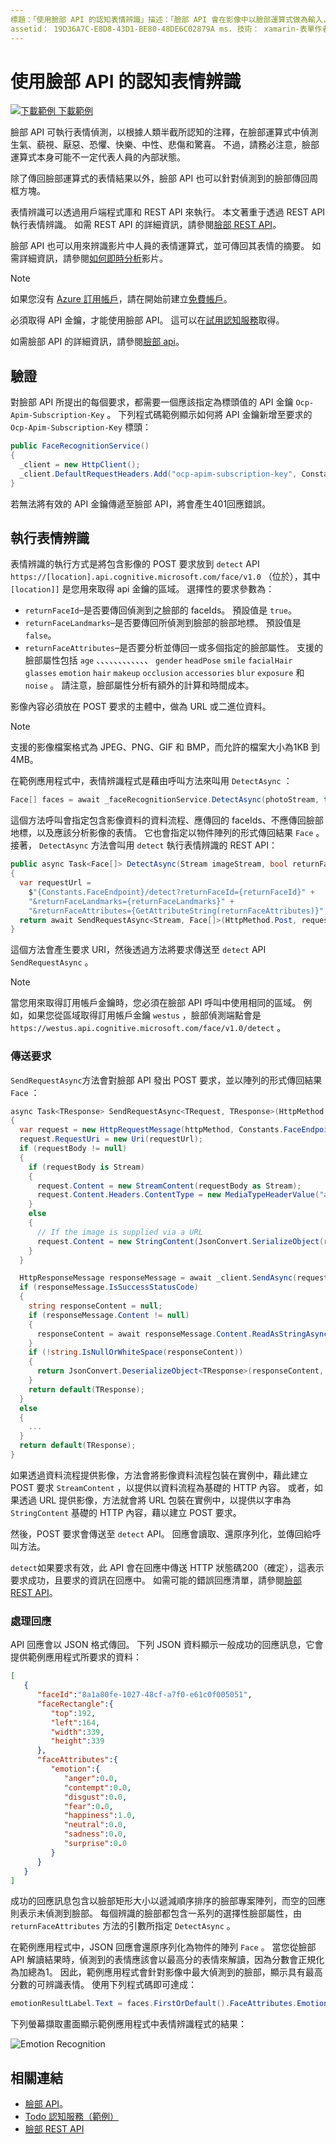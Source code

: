 ```yaml
---
標題：「使用臉部 API 的認知表情辨識」描述：「臉部 API 會在影像中以臉部運算式做為輸入，並傳回在影像中每個臉部的一組表情上包含信賴等級的資料。 本文說明如何使用臉部 API 來辨識表情，以對應用程式進行評分 Xamarin.Forms 。」
assetid： 19D36A7C-E8D8-43D1-BE80-48DE6C02879A ms. 技術： xamarin-表單作者： davidbritch ms. author： dabritch ms. 日期：05/10/2018 否-loc： [ Xamarin.Forms ， Xamarin.Essentials ]
---
```


# <a name="perceived-emotion-recognition-using-the-face-api"></a>使用臉部 API 的認知表情辨識

[![下載範例 ](~/media/shared/download.png) 下載範例](https://docs.microsoft.com/samples/xamarin/xamarin-forms-samples/webservices-todocognitiveservices)

臉部 API 可執行表情偵測，以根據人類半截所認知的注釋，在臉部運算式中偵測生氣、藐視、厭惡、恐懼、快樂、中性、悲傷和驚喜。 不過，請務必注意，臉部運算式本身可能不一定代表人員的內部狀態。

除了傳回臉部運算式的表情結果以外，臉部 API 也可以針對偵測到的臉部傳回周框方塊。

表情辨識可以透過用戶端程式庫和 REST API 來執行。 本文著重于透過 REST API 執行表情辨識。 如需 REST API 的詳細資訊，請參閱[臉部 REST API](https://westus.dev.cognitive.microsoft.com/docs/services/563879b61984550e40cbbe8d/operations/563879b61984550f30395236)。

臉部 API 也可以用來辨識影片中人員的表情運算式，並可傳回其表情的摘要。 如需詳細資訊，請參閱[如何即時分析](/azure/cognitive-services/face/face-api-how-to-topics/howtoanalyzevideo_face/)影片。

> [!NOTE]
> 如果您沒有 [Azure 訂用帳戶](/azure/guides/developer/azure-developer-guide#understanding-accounts-subscriptions-and-billing)，請在開始前建立[免費帳戶](https://aka.ms/azfree-docs-mobileapps)。

必須取得 API 金鑰，才能使用臉部 API。 這可以在[試用認知服務](https://azure.microsoft.com/try/cognitive-services/?api=face-api)取得。

如需臉部 API 的詳細資訊，請參閱[臉部 api](/azure/cognitive-services/face/overview/)。

## <a name="authentication"></a>驗證

對臉部 API 所提出的每個要求，都需要一個應該指定為標頭值的 API 金鑰 `Ocp-Apim-Subscription-Key` 。 下列程式碼範例顯示如何將 API 金鑰新增至要求的 `Ocp-Apim-Subscription-Key` 標頭：

```csharp
public FaceRecognitionService()
{
  _client = new HttpClient();
  _client.DefaultRequestHeaders.Add("ocp-apim-subscription-key", Constants.FaceApiKey);
}
```

若無法將有效的 API 金鑰傳遞至臉部 API，將會產生401回應錯誤。

## <a name="perform-emotion-recognition"></a>執行表情辨識

表情辨識的執行方式是將包含影像的 POST 要求放到 `detect` API `https://[location].api.cognitive.microsoft.com/face/v1.0` （位於），其中 `[location]]` 是您用來取得 api 金鑰的區域。 選擇性的要求參數為：

- `returnFaceId`–是否要傳回偵測到之臉部的 faceIds。 預設值是 `true`。
- `returnFaceLandmarks`–是否要傳回所偵測到臉部的臉部地標。 預設值是 `false`。
- `returnFaceAttributes`–是否要分析並傳回一或多個指定的臉部屬性。 支援的臉部屬性包括 `age` 、、、、、、、、、、、、 `gender` `headPose` `smile` `facialHair` `glasses` `emotion` `hair` `makeup` `occlusion` `accessories` `blur` `exposure` 和 `noise` 。 請注意，臉部屬性分析有額外的計算和時間成本。

影像內容必須放在 POST 要求的主體中，做為 URL 或二進位資料。

> [!NOTE]
> 支援的影像檔案格式為 JPEG、PNG、GIF 和 BMP，而允許的檔案大小為1KB 到4MB。

在範例應用程式中，表情辨識程式是藉由呼叫方法來叫用 `DetectAsync` ：

```csharp
Face[] faces = await _faceRecognitionService.DetectAsync(photoStream, true, false, new FaceAttributeType[] { FaceAttributeType.Emotion });
```

這個方法呼叫會指定包含影像資料的資料流程、應傳回的 faceIds、不應傳回臉部地標，以及應該分析影像的表情。 它也會指定以物件陣列的形式傳回結果 `Face` 。 接著， `DetectAsync` 方法會叫用 `detect` 執行表情辨識的 REST API：

```csharp
public async Task<Face[]> DetectAsync(Stream imageStream, bool returnFaceId, bool returnFaceLandmarks, IEnumerable<FaceAttributeType> returnFaceAttributes)
{
  var requestUrl =
    $"{Constants.FaceEndpoint}/detect?returnFaceId={returnFaceId}" +
    "&returnFaceLandmarks={returnFaceLandmarks}" +
    "&returnFaceAttributes={GetAttributeString(returnFaceAttributes)}";
  return await SendRequestAsync<Stream, Face[]>(HttpMethod.Post, requestUrl, imageStream);
}
```

這個方法會產生要求 URI，然後透過方法將要求傳送至 `detect` API `SendRequestAsync` 。

> [!NOTE]
> 當您用來取得訂用帳戶金鑰時，您必須在臉部 API 呼叫中使用相同的區域。 例如，如果您從區域取得訂用帳戶金鑰 `westus` ，臉部偵測端點會是 `https://westus.api.cognitive.microsoft.com/face/v1.0/detect` 。

### <a name="send-the-request"></a>傳送要求

`SendRequestAsync`方法會對臉部 API 發出 POST 要求，並以陣列的形式傳回結果 `Face` ：

```csharp
async Task<TResponse> SendRequestAsync<TRequest, TResponse>(HttpMethod httpMethod, string requestUrl, TRequest requestBody)
{
  var request = new HttpRequestMessage(httpMethod, Constants.FaceEndpoint);
  request.RequestUri = new Uri(requestUrl);
  if (requestBody != null)
  {
    if (requestBody is Stream)
    {
      request.Content = new StreamContent(requestBody as Stream);
      request.Content.Headers.ContentType = new MediaTypeHeaderValue("application/octet-stream");
    }
    else
    {
      // If the image is supplied via a URL
      request.Content = new StringContent(JsonConvert.SerializeObject(requestBody, s_settings), Encoding.UTF8, "application/json");
    }
  }

  HttpResponseMessage responseMessage = await _client.SendAsync(request);
  if (responseMessage.IsSuccessStatusCode)
  {
    string responseContent = null;
    if (responseMessage.Content != null)
    {
      responseContent = await responseMessage.Content.ReadAsStringAsync();
    }
    if (!string.IsNullOrWhiteSpace(responseContent))
    {
      return JsonConvert.DeserializeObject<TResponse>(responseContent, s_settings);
    }
    return default(TResponse);
  }
  else
  {
    ...
  }
  return default(TResponse);
}
```

如果透過資料流程提供影像，方法會將影像資料流程包裝在實例中，藉此建立 POST 要求 `StreamContent` ，以提供以資料流程為基礎的 HTTP 內容。 或者，如果透過 URL 提供影像，方法就會將 URL 包裝在實例中，以提供以字串為 `StringContent` 基礎的 HTTP 內容，藉以建立 POST 要求。

然後，POST 要求會傳送至 `detect` API。 回應會讀取、還原序列化，並傳回給呼叫方法。

`detect`如果要求有效，此 API 會在回應中傳送 HTTP 狀態碼200（確定），這表示要求成功，且要求的資訊在回應中。 如需可能的錯誤回應清單，請參閱[臉部 REST API](https://westus.dev.cognitive.microsoft.com/docs/services/563879b61984550e40cbbe8d/operations/563879b61984550f30395236)。

### <a name="process-the-response"></a>處理回應

API 回應會以 JSON 格式傳回。 下列 JSON 資料顯示一般成功的回應訊息，它會提供範例應用程式所要求的資料：

```json
[  
   {  
      "faceId":"8a1a80fe-1027-48cf-a7f0-e61c0f005051",
      "faceRectangle":{  
         "top":192,
         "left":164,
         "width":339,
         "height":339
      },
      "faceAttributes":{  
         "emotion":{  
            "anger":0.0,
            "contempt":0.0,
            "disgust":0.0,
            "fear":0.0,
            "happiness":1.0,
            "neutral":0.0,
            "sadness":0.0,
            "surprise":0.0
         }
      }
   }
]
```

成功的回應訊息包含以臉部矩形大小以遞減順序排序的臉部專案陣列，而空的回應則表示未偵測到臉部。 每個辨識的臉部都包含一系列的選擇性臉部屬性，由 `returnFaceAttributes` 方法的引數所指定 `DetectAsync` 。

在範例應用程式中，JSON 回應會還原序列化為物件的陣列 `Face` 。 當您從臉部 API 解讀結果時，偵測到的表情應該會以最高分的表情來解讀，因為分數會正規化為加總為1。 因此，範例應用程式會針對影像中最大偵測到的臉部，顯示具有最高分數的可辨識表情。 使用下列程式碼即可達成：

```csharp
emotionResultLabel.Text = faces.FirstOrDefault().FaceAttributes.Emotion.ToRankedList().FirstOrDefault().Key;
```

下列螢幕擷取畫面顯示範例應用程式中表情辨識程式的結果：

![](emotion-recognition-images/emotion-recognition.png "Emotion Recognition")

## <a name="related-links"></a>相關連結

- [臉部 API](/azure/cognitive-services/face/overview/)。
- [Todo 認知服務（範例）](https://docs.microsoft.com/samples/xamarin/xamarin-forms-samples/webservices-todocognitiveservices)
- [臉部 REST API](https://westus.dev.cognitive.microsoft.com/docs/services/563879b61984550e40cbbe8d/operations/563879b61984550f30395236)
